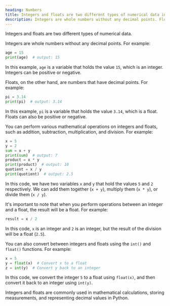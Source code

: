 ```yaml
---
heading: Numbers
title: Integers and floats are two different types of numerical data in Python.
description: Integers are whole numbers without any decimal points. Floats, on the other hand, are numbers that have decimal points.
---
```


Integers and floats are two different types of numerical data.

Integers are whole numbers without any decimal points. For example:

```python
age = 15
print(age)  # output: 15
```

In this example, `age` is a variable that holds the value `15`, which is an integer. Integers can be positive or negative.

Floats, on the other hand, are numbers that have decimal points. For example:

```python
pi = 3.14
print(pi)  # output: 3.14
```

In this example, `pi` is a variable that holds the value `3.14`, which is a float. Floats can also be positive or negative.

You can perform various mathematical operations on integers and floats, such as addition, subtraction, multiplication, and division. For example:

```python
x = 5
y = 2
sum = x + y
print(sum)  # output: 7
product = x * y
print(product)  # output: 10
quotient = x / y
print(quotient)  # output: 2.5
```

In this code, we have two variables `x` and `y` that hold the values `5` and `2` respectively. We can add them together (`x + y`), multiply them (`x * y`), or divide them (`x / y`).

It's important to note that when you perform operations between an integer and a float, the result will be a float. For example:

```python
result = x / 2
```

In this code, `x` is an integer and `2` is an integer, but the result of the division will be a float (`2.5`).

You can also convert between integers and floats using the `int()` and `float()` functions. For example:

```python
x = 5
y = float(x)  # Convert x to a float
z = int(y)  # Convert y back to an integer
```

In this code, we convert the integer `5` to a float using `float(x)`, and then convert it back to an integer using `int(y)`.

Integers and floats are commonly used in mathematical calculations, storing measurements, and representing decimal values in Python.
